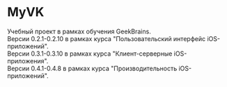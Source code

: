 # MyVK
Учебный проект в рамках обучения GeekBrains.\
Версии 0.2.1-0.2.10 в рамках курса "Пользовательский интерфейс iOS-приложений".\
Версии 0.3.1-0.3.10 в рамках курса "Клиент-серверные iOS-приложения".\
Версии 0.4.1-0.4.8 в рамках курса "Производительность iOS-приложений".
